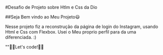 #Desafio de Projeto sobre Htlm e Css da Dio

##Seja Bem vindo ao Meu Projeto😃

Nesse projeto fiz a reconstrução da página de login do Instagram, usando Html e Css com Flexbox. Usei o Meu proprio perfil para da uma diferenciada. :)

""🚀🚀Let's code!🚀🚀
